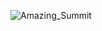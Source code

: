 ![Amazing_Summit](https://user-images.githubusercontent.com/92326173/170262216-9fbc65d1-d192-4e1c-820e-8bca5453c5da.PNG)
